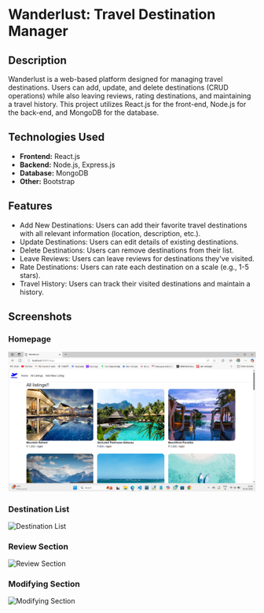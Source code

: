 # Wanderlust: Travel Destination Manager

## Description
Wanderlust is a web-based platform designed for managing travel destinations. Users can add, update, and delete destinations (CRUD operations) while also leaving reviews, rating destinations, and maintaining a travel history. This project utilizes React.js for the front-end, Node.js for the back-end, and MongoDB for the database.

## Technologies Used
- **Frontend:** React.js
- **Backend:** Node.js, Express.js
- **Database:** MongoDB
- **Other:** Bootstrap

## Features
- Add New Destinations: Users can add their favorite travel destinations with all relevant information (location, description, etc.).
- Update Destinations: Users can edit details of existing destinations.
- Delete Destinations: Users can remove destinations from their list.
- Leave Reviews: Users can leave reviews for destinations they've visited.
- Rate Destinations: Users can rate each destination on a scale (e.g., 1-5 stars).
- Travel History: Users can track their visited destinations and maintain a history.

## Screenshots

### Homepage
![Homepage](./Screenshots/Homepage.png)

### Destination List
![Destination List](./Screenshots/DestinationList.png)

### Review Section
![Review Section](./Screenshots/ReviewSection.png)

### Modifying Section
![Modifying Section](./Screenshots/Modifyingsection.png)
